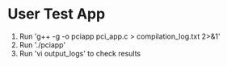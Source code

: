 # User Test App

1. Run 'g++ -g -o pciapp pci_app.c > compilation_log.txt 2>&1'
2. Run './pciapp'
3. Run 'vi output_logs' to check results